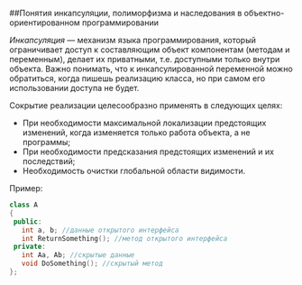 ##Понятия инкапсуляции, полиморфизма и наследования в объектно-ориентированном программировании

*Инкапсуляция* — механизм языка программирования, который ограничивает доступ к составляющим объект компонентам (методам и переменным), делает их приватными, т.е. доступными только внутри объекта. Важно понимать, что к инкапсулированной переменной можно обратиться, когда пишешь реализацию класса, но при самом его использовании доступа не будет.

Сокрытие реализации целесообразно применять в следующих целях:

- При необходимости максимальной локализации предстоящих изменений, когда изменяется только работа объекта, а не программы;
- При необходимости предсказания предстоящих изменений и их последствий;
- Необходимость очистки глобальной области видимости.

Пример: 
```cpp
class A 
{
 public:
   int a, b; //данные открытого интерфейса
   int ReturnSomething(); //метод открытого интерфейса
 private:
   int Aa, Ab; //скрытые данные
   void DoSomething(); //скрытый метод
};
```